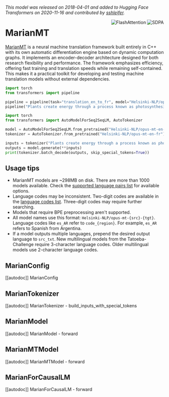 <!--Copyright 2020 The HuggingFace Team. All rights reserved.

Licensed under the Apache License, Version 2.0 (the "License"); you may not use this file except in compliance with
the License. You may obtain a copy of the License at

http://www.apache.org/licenses/LICENSE-2.0

Unless required by applicable law or agreed to in writing, software distributed under the License is distributed on
an "AS IS" BASIS, WITHOUT WARRANTIES OR CONDITIONS OF ANY KIND, either express or implied. See the License for the
specific language governing permissions and limitations under the License.

⚠️ Note that this file is in Markdown but contain specific syntax for our doc-builder (similar to MDX) that may not be
rendered properly in your Markdown viewer.

-->
*This model was released on 2018-04-01 and added to Hugging Face Transformers on 2020-11-16 and contributed by [sshleifer](https://huggingface.co/sshleifer).*

<div style="float: right;">
    <div class="flex flex-wrap space-x-1">
        <img alt="FlashAttention" src="https://img.shields.io/badge/%E2%9A%A1%EF%B8%8E%20FlashAttention-eae0c8?style=flat">
        <img alt="SDPA" src="https://img.shields.io/badge/SDPA-DE3412?style=flat&logo=pytorch&logoColor=white">
    </div>
</div>

# MarianMT

[MarianMT](https://huggingface.co/papers/1804.00344) is a neural machine translation framework built entirely in C++ with its own automatic differentiation engine based on dynamic computation graphs. It implements an encoder-decoder architecture designed for both research flexibility and performance. The framework emphasizes efficiency, offering fast training and translation speeds while remaining self-contained. This makes it a practical toolkit for developing and testing machine translation models without external dependencies.

<hfoptions id="usage">
<hfoption id="Pipeline">

```py
import torch
from transformers import pipeline

pipeline = pipeline(task="translation_en_to_fr", model="Helsinki-NLP/opus-mt-en-fr", dtype="auto")
pipeline("Plants create energy through a process known as photosynthesis.")
```

</hfoption>
<hfoption id="AutoModel">

```py
import torch
from transformers import AutoModelForSeq2SeqLM, AutoTokenizer

model = AutoModelForSeq2SeqLM.from_pretrained("Helsinki-NLP/opus-mt-en-fr", dtype="auto")
tokenizer = AutoTokenizer.from_pretrained("Helsinki-NLP/opus-mt-en-fr")

inputs = tokenizer("Plants create energy through a process known as photosynthesis.", return_tensors="pt")
outputs = model.generate(**inputs)
print(tokenizer.batch_decode(outputs, skip_special_tokens=True))
```

</hfoption>
</hfoptions>

## Usage tips

- MarianMT models are ~298MB on disk. There are more than 1000 models available. Check the [supported language pairs list](https://huggingface.co/models?library=transformers&pipeline_tag=translation&sort=downloads) for available options.
- Language codes may be inconsistent. Two-digit codes are available in the [language codes list](https://huggingface.co/models?library=transformers&pipeline_tag=translation&sort=downloads). Three-digit codes may require further searching.
- Models that require BPE preprocessing aren't supported.
- All model names use this format: `Helsinki-NLP/opus-mt-{src}-{tgt}`. Language codes like `es_AR` refer to `code_{region}`. For example, `es_AR` refers to Spanish from Argentina.
- If a model outputs multiple languages, prepend the desired output language to `src_txt`. New multilingual models from the Tatoeba-Challenge require 3-character language codes. Older multilingual models use 2-character language codes.

## MarianConfig

[[autodoc]] MarianConfig

## MarianTokenizer

[[autodoc]] MarianTokenizer
    - build_inputs_with_special_tokens

## MarianModel

[[autodoc]] MarianModel
    - forward

## MarianMTModel

[[autodoc]] MarianMTModel
    - forward

## MarianForCausalLM

[[autodoc]] MarianForCausalLM
    - forward

